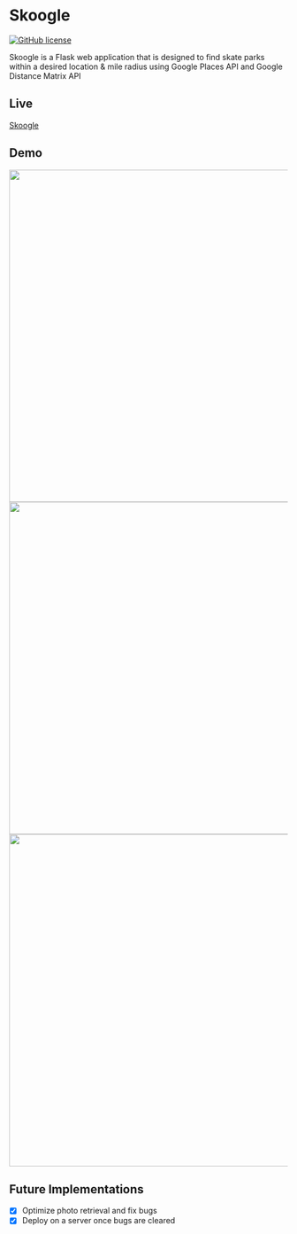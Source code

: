 # Skoogle

[![GitHub license](https://img.shields.io/github/license/Naereen/StrapDown.js.svg)](https://github.com/Naereen/StrapDown.js/blob/master/LICENSE)

Skoogle is a Flask web application that is designed to find skate parks within a desired location & mile radius using Google Places API and Google Distance Matrix API

## Live
[Skoogle](http://skoogleme.com/)

## Demo
<img src="https://imgur.com/NoM0MqT.gif" width="600">

<img src="https://imgur.com/34zLeFr.gif" width="600">

<img src="https://imgur.com/KAzRFYh.gif" width="600">


## Future Implementations
- [x] Optimize photo retrieval and fix bugs
- [x] Deploy on a server once bugs are cleared
